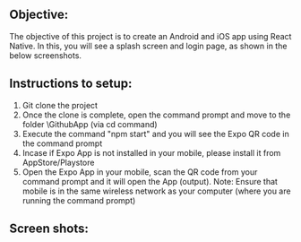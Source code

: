 ## Objective: 
The objective of this project is to create an Android and iOS app using React Native. In this, you will see a splash screen and login page, as shown in the below screenshots.

## Instructions to setup:
1. Git clone the project
2. Once the clone is complete, open the command prompt and move to the folder \GithubApp (via cd command)
3. Execute the command "npm start" and you will see the Expo QR code in the command prompt
4. Incase if Expo App is not installed in your mobile, please install it from AppStore/Playstore
5. Open the Expo App in your mobile, scan the QR code from your command prompt and it will open the App (output).
Note: Ensure that mobile is in the same wireless network as your computer (where you are running the command prompt)

## Screen shots:
